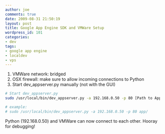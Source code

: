 ```yaml
---
author: joe
comments: true
date: 2009-08-31 21:50:19
layout: post
title: Google App Engine SDK and VMWare Setup
wordpress_id: 101
categories:
- dev
tags:
- google app engine
- localdev
- vps
---
```


1. VMWare network: bridged
2. OSX firewall: make sure to allow incoming connections to Python
3. Start dev_appserver.py manually (not with the GUI)

```bash
# Start dev_appserver.py
sudo /usr/local/bin/dev_appserver.py -a 192.168.0.50 -p 80 [Path to App]

# example:
# sudo /usr/local/bin/dev_appserver.py -a 192.168.0.50 -p 80 app/
```

Python (192.168.0.50) and VMWare can now connect to each other. Hooray for debugging!
